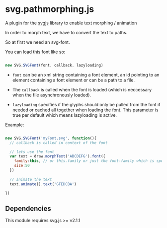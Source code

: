 # svg.pathmorphing.js

A plugin for the [svgjs](https://github.com/wout/svg.js) library to enable text morphing / animation

In order to morph text, we have to convert the text to paths.

So at first we need an svg-font.

You can load this font like so:

```javascript

new SVG.SVGFont(font, callback, lazyloading)

```

 - `font` can be an xml string containing a font element, an id pointing to an element containing a font element or can be a path to a file.

 - The `callback` is called when the font is loaded (which is neccessary when the file asynchronously loaded).

 - `lazyloading` specifies if the glyphs should only be pulled from the font if needed or cached all together when loading the font.
   This parameter is true per default which means lazyloading is active.

Example:

```javascript

new SVG.SVGFont('myFont.svg', function(){
  // callback is called in context of the font

  // lets use the font
  var text = draw.morphText('ABCDEFG').font({
    family:this, // or this.family or just the font-family which is specified in the font
    size:50
  })
  
  // animate the text
  text.animate().text('GFEDCBA')

})

```

## Dependencies
This module requires svg.js >= v2.1.1